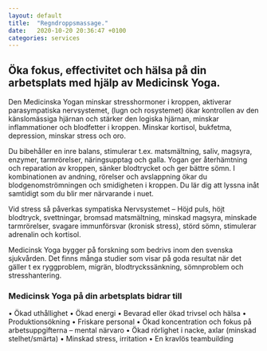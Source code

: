 ```yaml
---
layout: default
title:  "Regndroppsmassage."
date:   2020-10-20 20:36:47 +0100
categories: services
---
```


## Öka fokus, effectivitet och hälsa på din arbetsplats med hjälp av Medicinsk Yoga.
<!--more-->

Den Medicinska Yogan minskar stresshormoner i kroppen, aktiverar parasympatiska nervsystemet, (lugn och rosystemet) ökar kontrollen av den känslomässiga hjärnan och stärker den logiska hjärnan, minskar inflammationer och blodfetter i kroppen. Minskar kortisol, bukfetma, depression, minskar stress och oro.

Du bibehåller en inre balans, stimulerar t.ex. matsmältning, saliv, magsyra, enzymer, tarmrörelser, näringsupptag och galla. Yogan ger återhämtning och reparation av kroppen, sänker blodtrycket och ger bättre sömn.
I kombinationen av andning, rörelser och avslappning ökar du blodgenomströmningen och smidigheten i kroppen. Du lär dig att lyssna inåt samtidigt som du blir mer närvarande i nuet.

Vid stress så påverkas sympatiska Nervsystemet – Höjd puls, höjt blodtryck, svettningar, bromsad matsmältning, minskad magsyra, minskade tarmrörelser, svagare immunförsvar (kronisk stress), störd sömn, stimulerar adrenalin och kortisol.

Medicinsk Yoga bygger på forskning som bedrivs inom den svenska sjukvården. Det finns många studier som visar på goda resultat när det gäller t ex ryggproblem, migrän, blodtryckssänkning, sömnproblem och stresshantering.

### Medicinsk Yoga på din arbetsplats bidrar till
• Ökad uthållighet
• Ökad energi
• Bevarad eller ökad trivsel och hälsa
• Produktionsökning
• Friskare personal 
• Ökad koncentration och fokus på arbetsuppgifterna – mental närvaro
• Ökad rörlighet i nacke, axlar (minskad stelhet/smärta)
• Minskad stress, irritation
• En kravlös teambuilding
